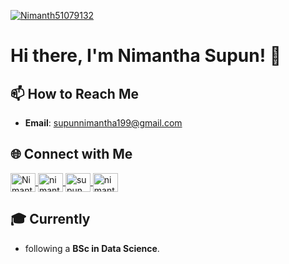 <p align="left">
  <a href="https://twitter.com/Nimanth51079132" target="blank">
    <img src="https://img.shields.io/twitter/follow/Nimanth51079132?logo=twitter&style=for-the-badge" alt="Nimanth51079132" />
  </a>
</p>

# Hi there, I'm Nimantha Supun! 👋

## 📫 How to Reach Me
- **Email**: supunnimantha199@gmail.com

## 🌐 Connect with Me
<p align="left">
  <a href="https://twitter.com/Nimanth51079132" target="blank">
    <img align="center" src="https://raw.githubusercontent.com/rahuldkjain/github-profile-readme-generator/master/src/images/icons/Social/twitter.svg" alt="Nimanth51079132" height="30" width="40" />
  </a>
  <a href="https://www.linkedin.com/in/nimantha-supun-489308332/" target="blank">
    <img align="center" src="https://raw.githubusercontent.com/rahuldkjain/github-profile-readme-generator/master/src/images/icons/Social/linked-in-alt.svg" alt="nimantha-supun" height="30" width="40" />
  </a>
  <a href="https://www.facebook.com/supun.ariyarathna.3" target="blank">
    <img align="center" src="https://raw.githubusercontent.com/rahuldkjain/github-profile-readme-generator/master/src/images/icons/Social/facebook.svg" alt="supun.ariyarathna.3" height="30" width="40" />
  </a>
  <a href="https://instagram.com/nimanthaariyarathne" target="blank">
    <img align="center" src="https://raw.githubusercontent.com/rahuldkjain/github-profile-readme-generator/master/src/images/icons/Social/instagram.svg" alt="nimanthaariyarathne" height="30" width="40" />
  </a>
</p>

## 🎓 Currently
- following a **BSc in Data Science**.



